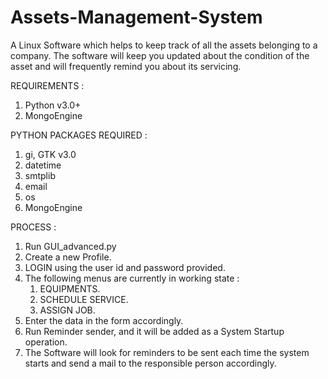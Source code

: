 # Assets-Management-System
A Linux Software which helps to keep track of all the assets belonging to a company. The software will keep you updated about the condition of the asset and will frequently remind you about its servicing.

REQUIREMENTS : 
1. Python v3.0+
2. MongoEngine

PYTHON PACKAGES REQUIRED :
1. gi, GTK v3.0
2. datetime
3. smtplib
4. email
5. os
6. MongoEngine

PROCESS :
1. Run GUI_advanced.py
2. Create a new Profile.
3. LOGIN using the user id and password provided.
4. The following menus are currently in working state :
      1. EQUIPMENTS.
      2. SCHEDULE SERVICE.
      3. ASSIGN JOB.
5. Enter the data in the form accordingly.
6. Run Reminder sender, and it will be added as a System Startup operation.
7. The Software will look for reminders to be sent each time the system starts and send a mail to the responsible person accordingly.

